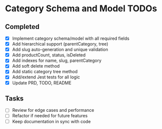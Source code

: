 # Category Schema and Model TODOs

## Completed
- [x] Implement category schema/model with all required fields
- [x] Add hierarchical support (parentCategory, tree)
- [x] Add slug auto-generation and unique validation
- [x] Add productCount, status, isDeleted
- [x] Add indexes for name, slug, parentCategory
- [x] Add soft delete method
- [x] Add static category tree method
- [x] Add/extend Jest tests for all logic
- [x] Update PRD, TODO, README

## Tasks
- [ ] Review for edge cases and performance
- [ ] Refactor if needed for future features
- [ ] Keep documentation in sync with code
